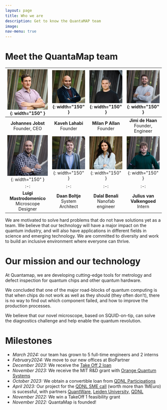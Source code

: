 ```yaml
---
layout: page
title: Who we are
description: Get to know the QuantaMAP team
image: 
nav-menu: true
---
```


# Meet the QuantaMap team

|![Johannes Jobst (CEO)](/assets/images/team/Johannes-Jobst.jpg){: width="150" }| ![Kaveh Lahabi](/assets/images/team/Kaveh-Lahabi.jpg){: width="150" }| ![Milan P Allan](/assets/images/team/Milan-Allan.jpg){: width="150" }| ![Jimi de Haan](/assets/images/Jimi-de-Haan.jpg){: width="150" }|
|:-:|:-:|:-:|:-:|
|**Johannes Jobst**<br>Founder, CEO| **Kaveh Lahabi**<br>Founder | **Milan P Allan**<br>Founder | **Jimi de Haan**<br>Founder, Engineer|
|![Luigi Mastrodomenico](/assets/images/team/Luigi-Mastrodomenico.jpg){: width="150" }| ![Daan Boltje](/assets/images/team/Daan-Boltje.jpg){: width="150" }| ![Dalal Benali](/assets/images/team/Dalal-Benali.jpg){: width="150" }| ![Julius van Valkengoed](/assets/images/team/Julius-van-Valkengoed.jpg){: width="150" }|
|:-:|:-:|:-:|:-:|
|**Luigi Mastrodomenico**<br>Microscope Designer| **Daan Boltje**<br>System Architect | **Dalal Benali**<br>Nanofab engineer | **Julius van Valkengoed**<br>Intern|

We are motivated to solve hard problems that do not have solutions yet as a team. We believe that our technology will have a major impact on the quantum industry, and will also have applications in different fields in science and emerging technology. We are committed to diversity and work to build an inclusive environment where everyone can thrive.

# Our mission and our technology

At Quantamap, we are developing cutting-edge tools for metrology and defect inspection for quantum chips and other quantum hardware.

We concluded that one of the major road-blocks of quantum computing is that when chips do not work as well as they should (they often don’t), there is no way to find out which component failed, and how to improve the production processes. 

We believe that our novel microscope, based on SQUID-on-tip, can solve the diagnostics challenge and help enable the quantum revolution.

# Milestones
- *March 2024:* our team has grown to 5 full-time engineers and 2 interns
- *February2024:* We move to our new offices at BioPartner
- *December 2023:* We receive the [Take Off 2 loan](https://www.nwo.nl/nieuws/42-nieuwe-take-off-projecten-kunnen-van-start)
- *November 2023:* We receive the MIT R&D grant with [Orange Quantum Systems](https://orangeqs.com)
- *October 2023:* We obtain a convertible loan from [QDNL Participations](https://www.qdnlparticipations.nl)
- *April 2023:*  Our project for the [QDNL SME call](https://quantumdelta.nl/sme-programme) (worth more than 1MEuro) is sucessful, with partners [QuantWare](https://www.quantware.com), [Leiden University](https://www.universiteitleiden.nl/en/science/physics), [QDNL](https://quantumdelta.nl)
- *November 2022:*  We win a TakeOff 1 feasibility grant
- *November 2022:*  QuantaMap is founded!


